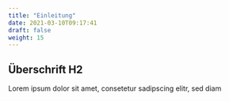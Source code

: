 ```yaml
---
title: "Einleitung"
date: 2021-03-10T09:17:41
draft: false
weight: 15
---
```

## Überschrift H2

Lorem ipsum dolor sit amet, consetetur sadipscing elitr, sed diam 